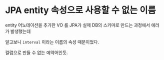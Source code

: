 # JPA entity 속성으로 사용할 수 없는 이름

entity 어노테이션을 추가한 VO 를 JPA가 실제 DB의 스키마로 만드는 과정에서 에러가 발생했는데

알고보니 `interval` 이라는 이름의 속성 때문이었다.

컬럼으로 만들 수 없는 예약어인듯.
